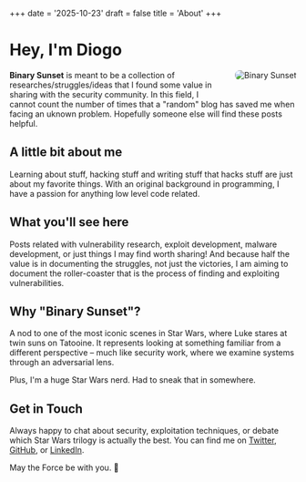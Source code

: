 +++
date = '2025-10-23'
draft = false
title = 'About'
+++


# Hey, I'm Diogo
<img src="/images/binary.jpeg" alt="Binary Sunset" style="float: right; margin-left: 20px; margin-bottom: 20px; max-width: 400px; border-radius: 8px;">


**Binary Sunset** is meant to be a collection of researches/struggles/ideas that I found some value in sharing with the security community.
In this field, I cannot count the number of times that a "random" blog has saved me when facing an uknown problem. Hopefully someone else will find these posts helpful.


## A little bit about me

Learning about stuff, hacking stuff and writing stuff that hacks stuff are just about my favorite things.
With an original background in programming, I have a passion for anything low level code related.

## What you'll see here
Posts related with vulnerability research, exploit development, malware development, or just things I may find worth sharing!
And because half the value is in documenting the struggles, not just the victories, I am aiming to document the roller-coaster that is the process of finding and exploiting vulnerabilities.

## Why "Binary Sunset"?

A nod to one of the most iconic scenes in Star Wars, where Luke stares at twin suns on Tatooine. It represents looking at something familiar from a different perspective – much like security work, where we examine systems through an adversarial lens.

Plus, I'm a huge Star Wars nerd. Had to sneak that in somewhere.

## Get in Touch

Always happy to chat about security, exploitation techniques, or debate which Star Wars trilogy is actually the best. You can find me on [Twitter](https://twitter.com/real_donwor), [GitHub](https://github.com/D0nw0r), or [LinkedIn](https://linkedin.com/in/diogo-cardoso-fe).

May the Force be with you. 🌅
